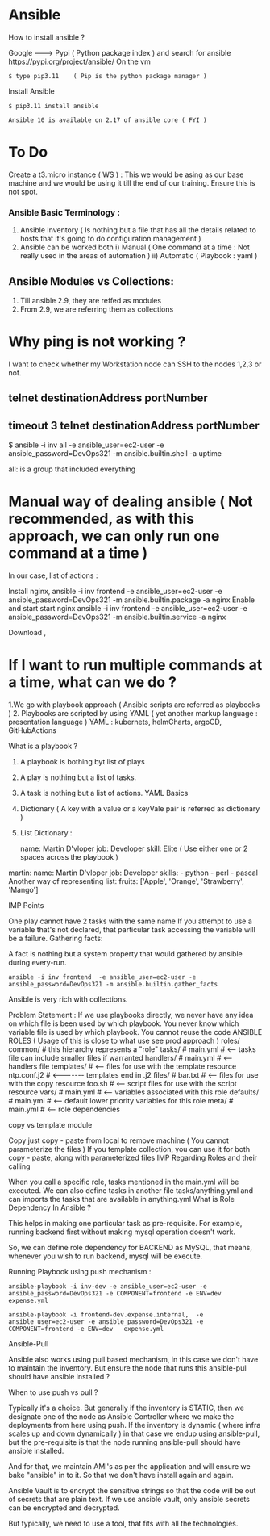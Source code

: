 # Ansible
How to install ansible ?

 Google ---> Pypi  ( Python package index ) and search for ansible 
    https://pypi.org/project/ansible/
On the vm

    $ type pip3.11    ( Pip is the python package manager )
Install Ansible

    $ pip3.11 install ansible  

    Ansible 10 is available on 2.17 of ansible core ( FYI )

# To Do

Create a t3.micro instance ( WS ) : This we would be asing as our base machine and we would be using it till the end of our training.
Ensure this is not spot.

### Ansible Basic Terminology :

1) Ansible Inventory  ( Is nothing but a file that has all the details related to hosts that it's going to do configuration management ) 
2) Ansible can be worked both 
        i) Manual     ( One command at a time : Not really used in the areas of automation )
        ii) Automatic ( Playbook : yaml )

## Ansible Modules vs Collections:

1) Till ansible 2.9, they are reffed as modules 
2) From 2.9, we are referring them as collections

# Why ping is not working ?

I want to check whether my Workstation node can SSH to the nodes 1,2,3 or not.

## telnet destinationAddress portNumber

## timeout 3 telnet destinationAddress portNumber

$ ansible -i inv all  -e ansible_user=ec2-user -e ansible_password=DevOps321 -m ansible.builtin.shell -a uptime

all: is a group that included everything

# Manual way of dealing ansible ( Not recommended, as with this approach, we can only run one command at a time )

In our case, list of actions :

Install nginx,
ansible -i inv frontend  -e ansible_user=ec2-user -e ansible_password=DevOps321 -m ansible.builtin.package -a nginx
Enable and start start nginx
ansible -i inv frontend  -e ansible_user=ec2-user -e ansible_password=DevOps321 -m ansible.builtin.service -a nginx 

Download ,

# **If I want to run multiple commands at a time, what can we do ?**

1.We go with playbook approach ( Ansible scripts are referred as playbooks )
2. Playbooks are scripted by using YAML ( yet another markup language : presentation language )
YAML : kubernets, helmCharts, argoCD, GitHubActions

What is a playbook ?

1) A playbook is bothing byt list of plays 
2) A play is nothing but a list of tasks.
3) A task is nothing but a list of actions.
YAML Basics

1) Dictionary    ( A key with a value or a keyVale pair is referred as dictionary )
2) List 
Dictionary :

    name: Martin D'vloper
    job: Developer
    skill: Elite
( Use either one or 2 spaces across the playbook )

martin: name: Martin D'vloper job: Developer skills: - python - perl - pascal
Another way of representing list: fruits: ['Apple', 'Orange', 'Strawberry', 'Mango']

IMP Points

One play cannot have 2 tasks with the same name
If you attempt to use a variable that's not declared, that particular task accessing the variable will be a failure.
Gathering facts:

A fact is nothing but a system property that would gathered by ansible during every-run.

    ansible -i inv frontend  -e ansible_user=ec2-user -e ansible_password=DevOps321 -m ansible.builtin.gather_facts
Ansible is very rich with collections.

Problem Statement :
If we use playbooks directly, we never have any idea on which file is been used by which playbook.
You never know which variable file is used by which playbook.
You cannot reuse the code
ANSIBLE ROLES ( Usage of this is close to what use see prod approach )
    roles/
        common/               # this hierarchy represents a "role"
            tasks/            #
                main.yml      #  <-- tasks file can include smaller files if warranted
            handlers/         #
                main.yml      #  <-- handlers file
            templates/        #  <-- files for use with the template resource
                ntp.conf.j2   #  <------- templates end in .j2
            files/            #
                bar.txt       #  <-- files for use with the copy resource
                foo.sh        #  <-- script files for use with the script resource
            vars/             #
                main.yml      #  <-- variables associated with this role
            defaults/         #
                main.yml      #  <-- default lower priority variables for this role
            meta/             #
                main.yml      #  <-- role dependencies

copy vs template module

Copy just copy - paste from local to remove machine ( You cannot parameterize the files )
If you template collection, you can use it for both copy - paste, along with parameterized files
IMP Regarding Roles and their calling

When you call a specific role, tasks mentioned in the main.yml will be executed.
We can also define tasks in another file tasks/anything.yml and can imports the tasks that are available in anything.yml
What is Role Dependency In Ansible ?

This helps in making one particular task as pre-requisite.
For example, running backend first without making mysql operation doesn't work.

So, we can define role dependency for BACKEND as MySQL, that means, whenever you wish to run backend, mysql will be execute.

Running Playbook using push mechanism :

    ansible-playbook -i inv-dev -e ansible_user=ec2-user -e ansible_password=DevOps321 -e COMPONENT=frontend -e ENV=dev   expense.yml

    ansible-playbook -i frontend-dev.expense.internal,  -e ansible_user=ec2-user -e ansible_password=DevOps321 -e COMPONENT=frontend -e ENV=dev   expense.yml

Ansible-Pull

Ansible also works using pull based mechanism, in this case we don't have to maintain the inventory. But ensure the node that runs this ansible-pull should have ansible installed ?

When to use push vs pull ?

Typically it's a choice. But generally if the inventory is STATIC, then we designate one of the node as Ansible Controller where we make the deployments from here using push. If the inventory is dynamic ( where infra scales up and down dynamically ) in that case we endup using ansible-pull, but the pre-requisite is that the node running ansible-pull should have ansible installed.

And for that, we maintain AMI's as per the application and will ensure we bake "ansible" in to it. So that we don't have install again and again.

Ansible Vault is to encrypt the sensitive strings so that the code will be out of secrets that are plain text. If we use ansible vault, only ansible secrets can be encrypted and decrypted.

But typically, we need to use a tool, that fits with all the technologies.


